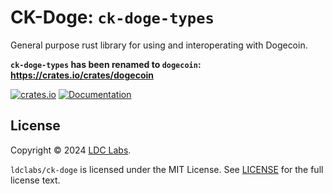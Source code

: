 # CK-Doge: `ck-doge-types`
General purpose rust library for using and interoperating with Dogecoin.

**`ck-doge-types` has been renamed to `dogecoin`: https://crates.io/crates/dogecoin**

[![crates.io](https://img.shields.io/crates/v/dogecoin.svg)](https://crates.io/crates/dogecoin)
[![Documentation](https://docs.rs/dogecoin/badge.svg)](https://docs.rs/dogecoin)

## License
Copyright © 2024 [LDC Labs](https://github.com/ldclabs).

`ldclabs/ck-doge` is licensed under the MIT License. See [LICENSE](LICENSE-MIT) for the full license text.